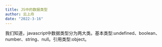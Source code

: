 ```yaml
---
title: JS中的数据类型
author: 云上舟
date: "2022-3-16"
---
```




我们知道，javascript中数据类型分为两大类。基本类型:undefined、boolean、number、string、null。引用类型:object。

